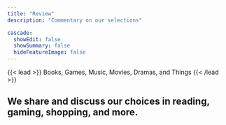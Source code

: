 ```yaml
---
title: "Review"
description: "Commentary on our selections"

cascade:
  showEdit: false
  showSummary: false
  hideFeatureImage: false
---
```


{{< lead >}}
Books, Games, Music, Movies, Dramas, and Things
{{< /lead >}}

We share and discuss our choices in reading, gaming, shopping, and more.
---
